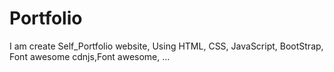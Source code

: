 # Portfolio
I am create Self_Portfolio website, Using HTML, CSS, JavaScript, BootStrap, Font awesome cdnjs,Font awesome, ...
